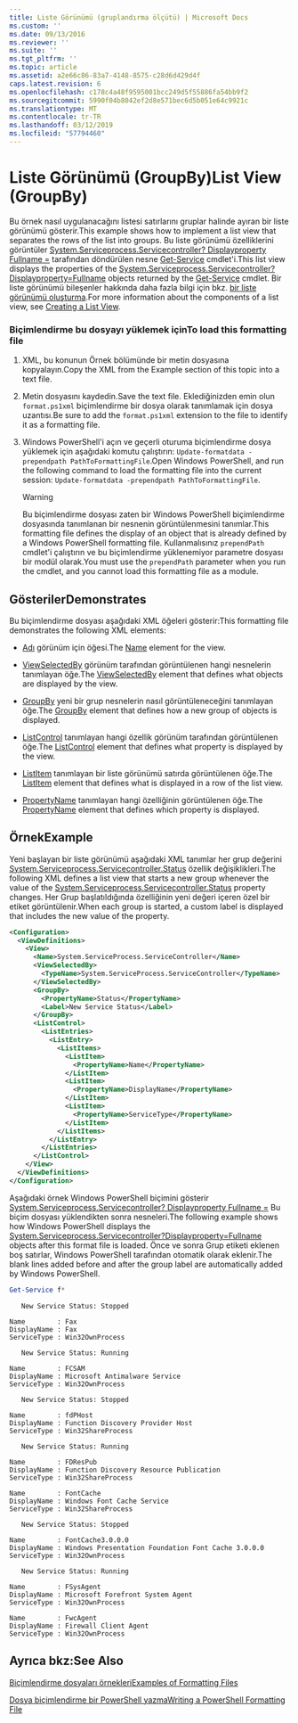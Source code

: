 ```yaml
---
title: Liste Görünümü (gruplandırma ölçütü) | Microsoft Docs
ms.custom: ''
ms.date: 09/13/2016
ms.reviewer: ''
ms.suite: ''
ms.tgt_pltfrm: ''
ms.topic: article
ms.assetid: a2e66c86-83a7-4148-8575-c28d6d429d4f
caps.latest.revision: 6
ms.openlocfilehash: c178c4a48f9595001bcc249d5f55886fa54bb9f2
ms.sourcegitcommit: 5990f04b8042ef2d8e571bec6d5b051e64c9921c
ms.translationtype: MT
ms.contentlocale: tr-TR
ms.lasthandoff: 03/12/2019
ms.locfileid: "57794460"
---
```

# <a name="list-view-groupby"></a><span data-ttu-id="adb21-102">Liste Görünümü (GroupBy)</span><span class="sxs-lookup"><span data-stu-id="adb21-102">List View (GroupBy)</span></span>

<span data-ttu-id="adb21-103">Bu örnek nasıl uygulanacağını listesi satırlarını gruplar halinde ayıran bir liste görünümü gösterir.</span><span class="sxs-lookup"><span data-stu-id="adb21-103">This example shows how to implement a list view that separates the rows of the list into groups.</span></span> <span data-ttu-id="adb21-104">Bu liste görünümü özelliklerini görüntüler [System.Serviceprocess.Servicecontroller? Displayproperty Fullname =](/dotnet/api/System.ServiceProcess.ServiceController) tarafından döndürülen nesne [Get-Service](/powershell/module/Microsoft.PowerShell.Management/Get-Service) cmdlet'i.</span><span class="sxs-lookup"><span data-stu-id="adb21-104">This list view displays the properties of the [System.Serviceprocess.Servicecontroller?Displayproperty=Fullname](/dotnet/api/System.ServiceProcess.ServiceController) objects returned by the [Get-Service](/powershell/module/Microsoft.PowerShell.Management/Get-Service) cmdlet.</span></span> <span data-ttu-id="adb21-105">Bir liste görünümü bileşenler hakkında daha fazla bilgi için bkz. [bir liste görünümü oluşturma](./creating-a-list-view.md).</span><span class="sxs-lookup"><span data-stu-id="adb21-105">For more information about the components of a list view, see [Creating a List View](./creating-a-list-view.md).</span></span>

### <a name="to-load-this-formatting-file"></a><span data-ttu-id="adb21-106">Biçimlendirme bu dosyayı yüklemek için</span><span class="sxs-lookup"><span data-stu-id="adb21-106">To load this formatting file</span></span>

1. <span data-ttu-id="adb21-107">XML, bu konunun Örnek bölümünde bir metin dosyasına kopyalayın.</span><span class="sxs-lookup"><span data-stu-id="adb21-107">Copy the XML from the Example section of this topic into a text file.</span></span>

2. <span data-ttu-id="adb21-108">Metin dosyasını kaydedin.</span><span class="sxs-lookup"><span data-stu-id="adb21-108">Save the text file.</span></span> <span data-ttu-id="adb21-109">Eklediğinizden emin olun `format.ps1xml` biçimlendirme bir dosya olarak tanımlamak için dosya uzantısı.</span><span class="sxs-lookup"><span data-stu-id="adb21-109">Be sure to add the `format.ps1xml` extension to the file to identify it as a formatting file.</span></span>

3. <span data-ttu-id="adb21-110">Windows PowerShell'i açın ve geçerli oturuma biçimlendirme dosya yüklemek için aşağıdaki komutu çalıştırın: `Update-formatdata -prependpath PathToFormattingFile`.</span><span class="sxs-lookup"><span data-stu-id="adb21-110">Open Windows PowerShell, and run the following command to load the formatting file into the current session: `Update-formatdata -prependpath PathToFormattingFile`.</span></span>

   > [!WARNING]
   > <span data-ttu-id="adb21-111">Bu biçimlendirme dosyası zaten bir Windows PowerShell biçimlendirme dosyasında tanımlanan bir nesnenin görüntülenmesini tanımlar.</span><span class="sxs-lookup"><span data-stu-id="adb21-111">This formatting file defines the display of an object that is already defined by a Windows PowerShell formatting file.</span></span> <span data-ttu-id="adb21-112">Kullanmalısınız `prependPath` cmdlet'i çalıştırın ve bu biçimlendirme yüklenemiyor parametre dosyası bir modül olarak.</span><span class="sxs-lookup"><span data-stu-id="adb21-112">You must use the `prependPath` parameter when you run the cmdlet, and you cannot load this formatting file as a module.</span></span>

## <a name="demonstrates"></a><span data-ttu-id="adb21-113">Gösteriler</span><span class="sxs-lookup"><span data-stu-id="adb21-113">Demonstrates</span></span>

<span data-ttu-id="adb21-114">Bu biçimlendirme dosyası aşağıdaki XML öğeleri gösterir:</span><span class="sxs-lookup"><span data-stu-id="adb21-114">This formatting file demonstrates the following XML elements:</span></span>

- <span data-ttu-id="adb21-115">[Adı](./name-element-for-view-format.md) görünüm için öğesi.</span><span class="sxs-lookup"><span data-stu-id="adb21-115">The [Name](./name-element-for-view-format.md) element for the view.</span></span>

- <span data-ttu-id="adb21-116">[ViewSelectedBy](./viewselectedby-element-format.md) görünüm tarafından görüntülenen hangi nesnelerin tanımlayan öğe.</span><span class="sxs-lookup"><span data-stu-id="adb21-116">The [ViewSelectedBy](./viewselectedby-element-format.md) element that defines what objects are displayed by the view.</span></span>

- <span data-ttu-id="adb21-117">[GroupBy](./viewselectedby-element-format.md) yeni bir grup nesnelerin nasıl görüntüleneceğini tanımlayan öğe.</span><span class="sxs-lookup"><span data-stu-id="adb21-117">The [GroupBy](./viewselectedby-element-format.md) element that defines how a new group of objects is displayed.</span></span>

- <span data-ttu-id="adb21-118">[ListControl](./listcontrol-element-format.md) tanımlayan hangi özellik görünüm tarafından görüntülenen öğe.</span><span class="sxs-lookup"><span data-stu-id="adb21-118">The [ListControl](./listcontrol-element-format.md) element that defines what property is displayed by the view.</span></span>

- <span data-ttu-id="adb21-119">[ListItem](./listitem-element-for-listitems-for-listcontrol-format.md) tanımlayan bir liste görünümü satırda görüntülenen öğe.</span><span class="sxs-lookup"><span data-stu-id="adb21-119">The [ListItem](./listitem-element-for-listitems-for-listcontrol-format.md) element that defines what is displayed in a row of the list view.</span></span>

- <span data-ttu-id="adb21-120">[PropertyName](./propertyname-element-for-listitem-for-listcontrol-format.md) tanımlayan hangi özelliğinin görüntülenen öğe.</span><span class="sxs-lookup"><span data-stu-id="adb21-120">The [PropertyName](./propertyname-element-for-listitem-for-listcontrol-format.md) element that defines which property is displayed.</span></span>

## <a name="example"></a><span data-ttu-id="adb21-121">Örnek</span><span class="sxs-lookup"><span data-stu-id="adb21-121">Example</span></span>

<span data-ttu-id="adb21-122">Yeni başlayan bir liste görünümü aşağıdaki XML tanımlar her grup değerini [System.Serviceprocess.Servicecontroller.Status](/dotnet/api/System.ServiceProcess.ServiceController.Status) özellik değişiklikleri.</span><span class="sxs-lookup"><span data-stu-id="adb21-122">The following XML defines a list view that starts a new group whenever the value of the [System.Serviceprocess.Servicecontroller.Status](/dotnet/api/System.ServiceProcess.ServiceController.Status) property changes.</span></span> <span data-ttu-id="adb21-123">Her Grup başlatıldığında özelliğinin yeni değeri içeren özel bir etiket görüntülenir.</span><span class="sxs-lookup"><span data-stu-id="adb21-123">When each group is started, a custom label is displayed that includes the new value of the property.</span></span>

```xml
<Configuration>
  <ViewDefinitions>
    <View>
      <Name>System.ServiceProcess.ServiceController</Name>
      <ViewSelectedBy>
        <TypeName>System.ServiceProcess.ServiceController</TypeName>
      </ViewSelectedBy>
      <GroupBy>
        <PropertyName>Status</PropertyName>
        <Label>New Service Status</Label>
      </GroupBy>
      <ListControl>
        <ListEntries>
          <ListEntry>
            <ListItems>
              <ListItem>
                <PropertyName>Name</PropertyName>
              </ListItem>
              <ListItem>
                <PropertyName>DisplayName</PropertyName>
              </ListItem>
              <ListItem>
                <PropertyName>ServiceType</PropertyName>
              </ListItem>
            </ListItems>
          </ListEntry>
        </ListEntries>
      </ListControl>
    </View>
  </ViewDefinitions>
</Configuration>
```

<span data-ttu-id="adb21-124">Aşağıdaki örnek Windows PowerShell biçimini gösterir [System.Serviceprocess.Servicecontroller? Displayproperty Fullname =](/dotnet/api/System.ServiceProcess.ServiceController) Bu biçim dosyası yüklendikten sonra nesneleri.</span><span class="sxs-lookup"><span data-stu-id="adb21-124">The following example shows how Windows PowerShell displays the [System.Serviceprocess.Servicecontroller?Displayproperty=Fullname](/dotnet/api/System.ServiceProcess.ServiceController) objects after this format file is loaded.</span></span> <span data-ttu-id="adb21-125">Önce ve sonra Grup etiketi eklenen boş satırlar, Windows PowerShell tarafından otomatik olarak eklenir.</span><span class="sxs-lookup"><span data-stu-id="adb21-125">The blank lines added before and after the group label are automatically added by Windows PowerShell.</span></span>

```powershell
Get-Service f*
```

```output
   New Service Status: Stopped

Name        : Fax
DisplayName : Fax
ServiceType : Win32OwnProcess

   New Service Status: Running

Name        : FCSAM
DisplayName : Microsoft Antimalware Service
ServiceType : Win32OwnProcess

   New Service Status: Stopped

Name        : fdPHost
DisplayName : Function Discovery Provider Host
ServiceType : Win32ShareProcess

   New Service Status: Running

Name        : FDResPub
DisplayName : Function Discovery Resource Publication
ServiceType : Win32ShareProcess

Name        : FontCache
DisplayName : Windows Font Cache Service
ServiceType : Win32ShareProcess

   New Service Status: Stopped

Name        : FontCache3.0.0.0
DisplayName : Windows Presentation Foundation Font Cache 3.0.0.0
ServiceType : Win32OwnProcess

   New Service Status: Running

Name        : FSysAgent
DisplayName : Microsoft Forefront System Agent
ServiceType : Win32OwnProcess

Name        : FwcAgent
DisplayName : Firewall Client Agent
ServiceType : Win32OwnProcess
```

## <a name="see-also"></a><span data-ttu-id="adb21-126">Ayrıca bkz:</span><span class="sxs-lookup"><span data-stu-id="adb21-126">See Also</span></span>

[<span data-ttu-id="adb21-127">Biçimlendirme dosyaları örnekleri</span><span class="sxs-lookup"><span data-stu-id="adb21-127">Examples of Formatting Files</span></span>](./examples-of-formatting-files.md)

[<span data-ttu-id="adb21-128">Dosya biçimlendirme bir PowerShell yazma</span><span class="sxs-lookup"><span data-stu-id="adb21-128">Writing a PowerShell Formatting File</span></span>](./writing-a-powershell-formatting-file.md)
